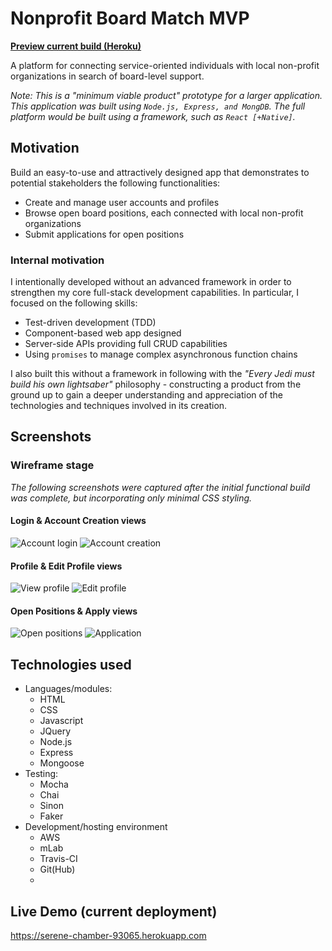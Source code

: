 # Nonprofit Board Match MVP

__[Preview current build (Heroku)](https://serene-chamber-93065.herokuapp.com)__

A platform for connecting service-oriented individuals with local non-profit
organizations in search of board-level support.

_Note: This is a "minimum viable product" prototype for a larger application.
This application was built using `Node.js, Express, and MongDB`. The full platform
would be built using a framework, such as `React [+Native]`._

## Motivation

Build an easy-to-use and attractively designed app that demonstrates to
potential stakeholders the following functionalities:

* Create and manage user accounts and profiles
* Browse open board positions, each connected with local non-profit organizations
* Submit applications for open positions

### Internal motivation

I intentionally developed without an advanced framework in order to
strengthen my core full-stack development capabilities. In particular, I focused
on the following skills:

* Test-driven development (TDD)
* Component-based web app designed
* Server-side APIs providing full CRUD capabilities
* Using `promises` to manage complex asynchronous function chains

I also built this without a framework in following with the *"Every Jedi must
build his own lightsaber"* philosophy - constructing a product from the ground up
to gain a deeper understanding and appreciation of the technologies and techniques
involved in its creation.

## Screenshots

### Wireframe stage

_The following screenshots were captured after the initial functional build was
complete, but incorporating only minimal CSS styling._


#### Login & Account Creation views

![Account login](screenshots/wireframe-accountLogin.png "Account login")
![Account creation](screenshots/wireframe-createAccount.png "Account creation")

#### Profile & Edit Profile views

![View profile](screenshots/wireframe-viewProfile.png "View profile")
![Edit profile](screenshots/wireframe-editProfile.png "Edit profile")

#### Open Positions & Apply views

![Open positions](screenshots/wireframe-positionView.png "Open positions")
![Application](screenshots/wireframe-positionWithApply.png "Application")

## Technologies used

* Languages/modules:
  * HTML
  * CSS
  * Javascript
  * JQuery
  * Node.js
  * Express
  * Mongoose
* Testing:
  * Mocha
  * Chai
  * Sinon
  * Faker
* Development/hosting environment
  * AWS
  * mLab
  * Travis-CI
  * Git(Hub)
  * 
  
## Live Demo (current deployment)

<https://serene-chamber-93065.herokuapp.com>